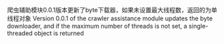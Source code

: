 爬虫辅助模块0.0.1版本更新了byte下载器，如果未设置最大线程数，返回的为单线程对象
Version 0.0.1 of the crawler assistance module updates the byte downloader, and if the maximum number of threads is not set, a single-threaded object is returned